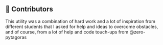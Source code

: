 ## 👥 Contributors

This utility was a combination of hard work and a lot of inspiration from different students that I asked for help and ideas to overcome obstacles,
and of course, from a lot of help and code touch-ups from @zero-pytagoras

